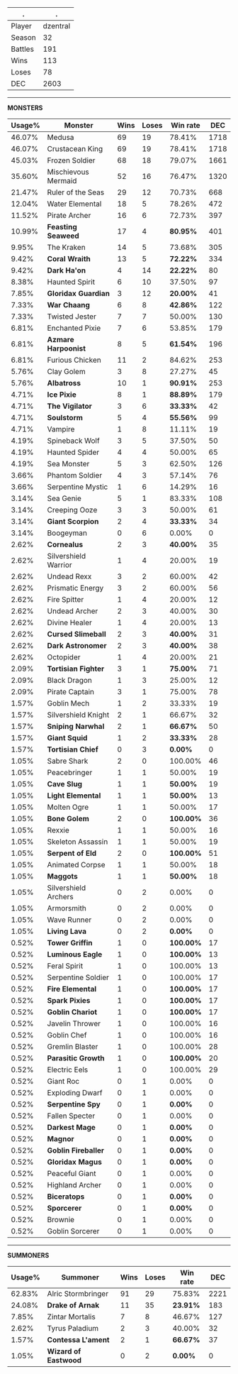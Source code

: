 .|.
|-|-
Player|dzentral
Season|32
Battles|191
Wins|113
Loses|78
DEC|2603

---
**MONSTERS**

Usage%|Monster|Wins|Loses|Win rate|DEC|
-|-|-|-|-|-|
46.07%|Medusa|69|19|78.41%|1718|
46.07%|Crustacean King|69|19|78.41%|1718|
45.03%|Frozen Soldier|68|18|79.07%|1661|
35.60%|Mischievous Mermaid|52|16|76.47%|1320|
21.47%|Ruler of the Seas|29|12|70.73%|668|
12.04%|Water Elemental|18|5|78.26%|472|
11.52%|Pirate Archer|16|6|72.73%|397|
10.99%|**Feasting Seaweed**|17|4|**80.95%**|401|
9.95%|The Kraken|14|5|73.68%|305|
9.42%|**Coral Wraith**|13|5|**72.22%**|334|
9.42%|**Dark Ha'on**|4|14|**22.22%**|80|
8.38%|Haunted Spirit|6|10|37.50%|97|
7.85%|**Gloridax Guardian**|3|12|**20.00%**|41|
7.33%|**War Chaang**|6|8|**42.86%**|122|
7.33%|Twisted Jester|7|7|50.00%|130|
6.81%|Enchanted Pixie|7|6|53.85%|179|
6.81%|**Azmare Harpoonist**|8|5|**61.54%**|196|
6.81%|Furious Chicken|11|2|84.62%|253|
5.76%|Clay Golem|3|8|27.27%|45|
5.76%|**Albatross**|10|1|**90.91%**|253|
4.71%|**Ice Pixie**|8|1|**88.89%**|179|
4.71%|**The Vigilator**|3|6|**33.33%**|42|
4.71%|**Soulstorm**|5|4|**55.56%**|99|
4.71%|Vampire|1|8|11.11%|19|
4.19%|Spineback Wolf|3|5|37.50%|50|
4.19%|Haunted Spider|4|4|50.00%|65|
4.19%|Sea Monster|5|3|62.50%|126|
3.66%|Phantom Soldier|4|3|57.14%|76|
3.66%|Serpentine Mystic|1|6|14.29%|16|
3.14%|Sea Genie|5|1|83.33%|108|
3.14%|Creeping Ooze|3|3|50.00%|61|
3.14%|**Giant Scorpion**|2|4|**33.33%**|34|
3.14%|Boogeyman|0|6|0.00%|0|
2.62%|**Cornealus**|2|3|**40.00%**|35|
2.62%|Silvershield Warrior|1|4|20.00%|19|
2.62%|Undead Rexx|3|2|60.00%|42|
2.62%|Prismatic Energy|3|2|60.00%|56|
2.62%|Fire Spitter|1|4|20.00%|12|
2.62%|Undead Archer|2|3|40.00%|30|
2.62%|Divine Healer|1|4|20.00%|13|
2.62%|**Cursed Slimeball**|2|3|**40.00%**|31|
2.62%|**Dark Astronomer**|2|3|**40.00%**|38|
2.62%|Octopider|1|4|20.00%|21|
2.09%|**Tortisian Fighter**|3|1|**75.00%**|71|
2.09%|Black Dragon|1|3|25.00%|12|
2.09%|Pirate Captain|3|1|75.00%|78|
1.57%|Goblin Mech|1|2|33.33%|19|
1.57%|Silvershield Knight|2|1|66.67%|32|
1.57%|**Sniping Narwhal**|2|1|**66.67%**|50|
1.57%|**Giant Squid**|1|2|**33.33%**|28|
1.57%|**Tortisian Chief**|0|3|**0.00%**|0|
1.05%|Sabre Shark|2|0|100.00%|46|
1.05%|Peacebringer|1|1|50.00%|19|
1.05%|**Cave Slug**|1|1|**50.00%**|19|
1.05%|**Light Elemental**|1|1|**50.00%**|13|
1.05%|Molten Ogre|1|1|50.00%|17|
1.05%|**Bone Golem**|2|0|**100.00%**|36|
1.05%|Rexxie|1|1|50.00%|16|
1.05%|Skeleton Assassin|1|1|50.00%|19|
1.05%|**Serpent of Eld**|2|0|**100.00%**|51|
1.05%|Animated Corpse|1|1|50.00%|18|
1.05%|**Maggots**|1|1|**50.00%**|18|
1.05%|Silvershield Archers|0|2|0.00%|0|
1.05%|Armorsmith|0|2|0.00%|0|
1.05%|Wave Runner|0|2|0.00%|0|
1.05%|**Living Lava**|0|2|**0.00%**|0|
0.52%|**Tower Griffin**|1|0|**100.00%**|17|
0.52%|**Luminous Eagle**|1|0|**100.00%**|13|
0.52%|Feral Spirit|1|0|100.00%|13|
0.52%|Serpentine Soldier|1|0|100.00%|17|
0.52%|**Fire Elemental**|1|0|**100.00%**|17|
0.52%|**Spark Pixies**|1|0|**100.00%**|17|
0.52%|**Goblin Chariot**|1|0|**100.00%**|17|
0.52%|Javelin Thrower|1|0|100.00%|16|
0.52%|Goblin Chef|1|0|100.00%|16|
0.52%|Gremlin Blaster|1|0|100.00%|28|
0.52%|**Parasitic Growth**|1|0|**100.00%**|20|
0.52%|Electric Eels|1|0|100.00%|29|
0.52%|Giant Roc|0|1|0.00%|0|
0.52%|Exploding Dwarf|0|1|0.00%|0|
0.52%|**Serpentine Spy**|0|1|**0.00%**|0|
0.52%|Fallen Specter|0|1|0.00%|0|
0.52%|**Darkest Mage**|0|1|**0.00%**|0|
0.52%|**Magnor**|0|1|**0.00%**|0|
0.52%|**Goblin Fireballer**|0|1|**0.00%**|0|
0.52%|**Gloridax Magus**|0|1|**0.00%**|0|
0.52%|Peaceful Giant|0|1|0.00%|0|
0.52%|Highland Archer|0|1|0.00%|0|
0.52%|**Biceratops**|0|1|**0.00%**|0|
0.52%|**Sporcerer**|0|1|**0.00%**|0|
0.52%|Brownie|0|1|0.00%|0|
0.52%|Goblin Sorcerer|0|1|0.00%|0|

---
**SUMMONERS**

Usage%|Summoner|Wins|Loses|Win rate|DEC|
-|-|-|-|-|-|
62.83%|Alric Stormbringer|91|29|75.83%|2221|
24.08%|**Drake of Arnak**|11|35|**23.91%**|183|
7.85%|Zintar Mortalis|7|8|46.67%|127|
2.62%|Tyrus Paladium|2|3|40.00%|32|
1.57%|**Contessa L'ament**|2|1|**66.67%**|37|
1.05%|**Wizard of Eastwood**|0|2|**0.00%**|0|
